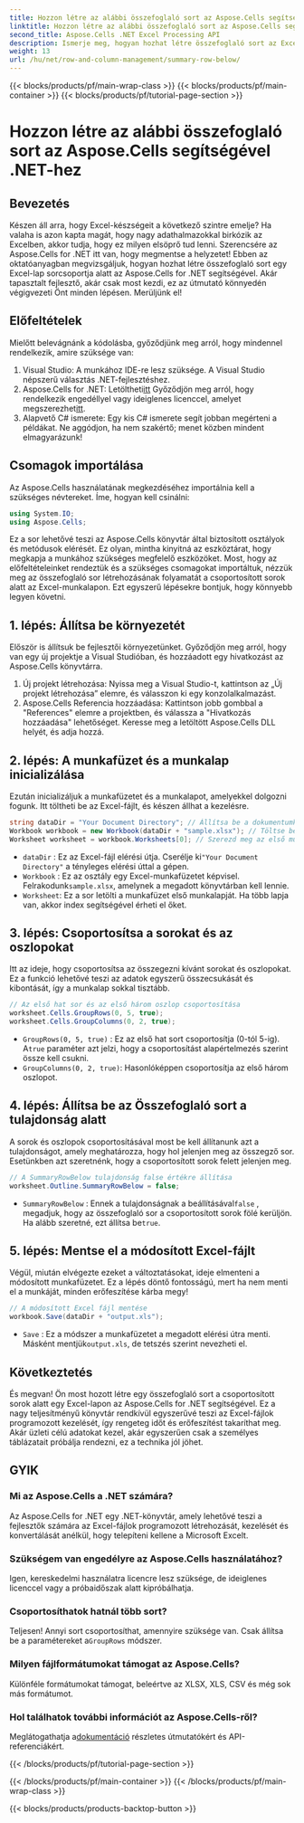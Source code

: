 ```yaml
---
title: Hozzon létre az alábbi összefoglaló sort az Aspose.Cells segítségével .NET-hez
linktitle: Hozzon létre az alábbi összefoglaló sort az Aspose.Cells segítségével .NET-hez
second_title: Aspose.Cells .NET Excel Processing API
description: Ismerje meg, hogyan hozhat létre összefoglaló sort az Excel csoportosított sorai alatt az Aspose.Cells for .NET használatával. Lépésről lépésre útmutató mellékelve.
weight: 13
url: /hu/net/row-and-column-management/summary-row-below/
---
```


{{< blocks/products/pf/main-wrap-class >}}
{{< blocks/products/pf/main-container >}}
{{< blocks/products/pf/tutorial-page-section >}}

# Hozzon létre az alábbi összefoglaló sort az Aspose.Cells segítségével .NET-hez

## Bevezetés
Készen áll arra, hogy Excel-készségeit a következő szintre emelje? Ha valaha is azon kapta magát, hogy nagy adathalmazokkal birkózik az Excelben, akkor tudja, hogy ez milyen elsöprő tud lenni. Szerencsére az Aspose.Cells for .NET itt van, hogy megmentse a helyzetet! Ebben az oktatóanyagban megvizsgáljuk, hogyan hozhat létre összefoglaló sort egy Excel-lap sorcsoportja alatt az Aspose.Cells for .NET segítségével. Akár tapasztalt fejlesztő, akár csak most kezdi, ez az útmutató könnyedén végigvezeti Önt minden lépésen. Merüljünk el!
## Előfeltételek
Mielőtt belevágnánk a kódolásba, győződjünk meg arról, hogy mindennel rendelkezik, amire szüksége van:
1. Visual Studio: A munkához IDE-re lesz szüksége. A Visual Studio népszerű választás .NET-fejlesztéshez.
2.  Aspose.Cells for .NET: Letöltheti[itt](https://releases.aspose.com/cells/net/) Győződjön meg arról, hogy rendelkezik engedéllyel vagy ideiglenes licenccel, amelyet megszerezhet[itt](https://purchase.aspose.com/temporary-license/).
3. Alapvető C# ismerete: Egy kis C# ismerete segít jobban megérteni a példákat. Ne aggódjon, ha nem szakértő; menet közben mindent elmagyarázunk!
## Csomagok importálása
Az Aspose.Cells használatának megkezdéséhez importálnia kell a szükséges névtereket. Íme, hogyan kell csinálni:
```csharp
using System.IO;
using Aspose.Cells;
```
Ez a sor lehetővé teszi az Aspose.Cells könyvtár által biztosított osztályok és metódusok elérését. Ez olyan, mintha kinyitná az eszköztárat, hogy megkapja a munkához szükséges megfelelő eszközöket. 
Most, hogy az előfeltételeinket rendeztük és a szükséges csomagokat importáltuk, nézzük meg az összefoglaló sor létrehozásának folyamatát a csoportosított sorok alatt az Excel-munkalapon. Ezt egyszerű lépésekre bontjuk, hogy könnyebb legyen követni.
## 1. lépés: Állítsa be környezetét
Először is állítsuk be fejlesztői környezetünket. Győződjön meg arról, hogy van egy új projektje a Visual Studióban, és hozzáadott egy hivatkozást az Aspose.Cells könyvtárra.
1. Új projekt létrehozása: Nyissa meg a Visual Studio-t, kattintson az „Új projekt létrehozása” elemre, és válasszon ki egy konzolalkalmazást.
2. Aspose.Cells Referencia hozzáadása: Kattintson jobb gombbal a "References" elemre a projektben, és válassza a "Hivatkozás hozzáadása" lehetőséget. Keresse meg a letöltött Aspose.Cells DLL helyét, és adja hozzá.
## 2. lépés: A munkafüzet és a munkalap inicializálása
Ezután inicializáljuk a munkafüzetet és a munkalapot, amelyekkel dolgozni fogunk. Itt töltheti be az Excel-fájlt, és készen állhat a kezelésre.
```csharp
string dataDir = "Your Document Directory"; // Állítsa be a dokumentumkönyvtárat
Workbook workbook = new Workbook(dataDir + "sample.xlsx"); // Töltse be az Excel fájlt
Worksheet worksheet = workbook.Worksheets[0]; // Szerezd meg az első munkalapot
```
- `dataDir` : Ez az Excel-fájl elérési útja. Cserélje ki`"Your Document Directory"` a tényleges elérési úttal a gépen.
- `Workbook` : Ez az osztály egy Excel-munkafüzetet képvisel. Felrakodunk`sample.xlsx`, amelynek a megadott könyvtárban kell lennie.
- `Worksheet`: Ez a sor letölti a munkafüzet első munkalapját. Ha több lapja van, akkor index segítségével érheti el őket.
## 3. lépés: Csoportosítsa a sorokat és az oszlopokat
Itt az ideje, hogy csoportosítsa az összegezni kívánt sorokat és oszlopokat. Ez a funkció lehetővé teszi az adatok egyszerű összecsukását és kibontását, így a munkalap sokkal tisztább.
```csharp
// Az első hat sor és az első három oszlop csoportosítása
worksheet.Cells.GroupRows(0, 5, true);
worksheet.Cells.GroupColumns(0, 2, true);
```
- `GroupRows(0, 5, true)` : Ez az első hat sort csoportosítja (0-tól 5-ig). A`true` paraméter azt jelzi, hogy a csoportosítást alapértelmezés szerint össze kell csukni.
- `GroupColumns(0, 2, true)`: Hasonlóképpen csoportosítja az első három oszlopot.
## 4. lépés: Állítsa be az Összefoglaló sort a tulajdonság alatt
A sorok és oszlopok csoportosításával most be kell állítanunk azt a tulajdonságot, amely meghatározza, hogy hol jelenjen meg az összegző sor. Esetünkben azt szeretnénk, hogy a csoportosított sorok felett jelenjen meg.
```csharp
// A SummaryRowBelow tulajdonság false értékre állítása
worksheet.Outline.SummaryRowBelow = false;
```
- `SummaryRowBelow` : Ennek a tulajdonságnak a beállításával`false` , megadjuk, hogy az összefoglaló sor a csoportosított sorok fölé kerüljön. Ha alább szeretné, ezt állítsa be`true`.
## 5. lépés: Mentse el a módosított Excel-fájlt
Végül, miután elvégezte ezeket a változtatásokat, ideje elmenteni a módosított munkafüzetet. Ez a lépés döntő fontosságú, mert ha nem menti el a munkáját, minden erőfeszítése kárba megy!
```csharp
// A módosított Excel fájl mentése
workbook.Save(dataDir + "output.xls");
```
- `Save` : Ez a módszer a munkafüzetet a megadott elérési útra menti. Másként mentjük`output.xls`, de tetszés szerint nevezheti el.
## Következtetés
És megvan! Ön most hozott létre egy összefoglaló sort a csoportosított sorok alatt egy Excel-lapon az Aspose.Cells for .NET segítségével. Ez a nagy teljesítményű könyvtár rendkívül egyszerűvé teszi az Excel-fájlok programozott kezelését, így rengeteg időt és erőfeszítést takaríthat meg. Akár üzleti célú adatokat kezel, akár egyszerűen csak a személyes táblázatait próbálja rendezni, ez a technika jól jöhet.
## GYIK
### Mi az Aspose.Cells a .NET számára?  
Az Aspose.Cells for .NET egy .NET-könyvtár, amely lehetővé teszi a fejlesztők számára az Excel-fájlok programozott létrehozását, kezelését és konvertálását anélkül, hogy telepíteni kellene a Microsoft Excelt.
### Szükségem van engedélyre az Aspose.Cells használatához?  
Igen, kereskedelmi használatra licencre lesz szüksége, de ideiglenes licenccel vagy a próbaidőszak alatt kipróbálhatja.
### Csoportosíthatok hatnál több sort?  
 Teljesen! Annyi sort csoportosíthat, amennyire szüksége van. Csak állítsa be a paramétereket a`GroupRows` módszer.
### Milyen fájlformátumokat támogat az Aspose.Cells?  
Különféle formátumokat támogat, beleértve az XLSX, XLS, CSV és még sok más formátumot.
### Hol találhatok további információt az Aspose.Cells-ről?  
 Meglátogathatja a[dokumentáció](https://reference.aspose.com/cells/net/) részletes útmutatókért és API-referenciákért.

{{< /blocks/products/pf/tutorial-page-section >}}

{{< /blocks/products/pf/main-container >}}
{{< /blocks/products/pf/main-wrap-class >}}

{{< blocks/products/products-backtop-button >}}
